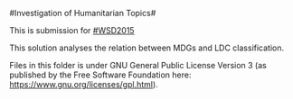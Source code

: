 #Investigation of Humanitarian Topics#

This is submission for [#WSD2015](https://unite.un.org/ideas/content/wsd2015-data-visualization-challenge)

This solution analyses the relation between MDGs and LDC classification. 

Files in this folder is under GNU General Public License Version 3 (as published by the Free Software Foundation here: https://www.gnu.org/licenses/gpl.html).
